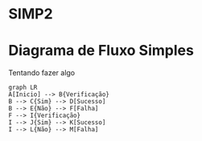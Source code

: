 # SIMP2

# Diagrama de Fluxo Simples

Tentando fazer algo

```mermaid
graph LR
A[Inicio] --> B{Verificação}
B --> C{Sim} --> D[Sucesso]
B --> E{Não} --> F[Falha]
F --> I{Verificação}
I --> J{Sim} --> K[Sucesso]
I --> L{Não} --> M[Falha]
